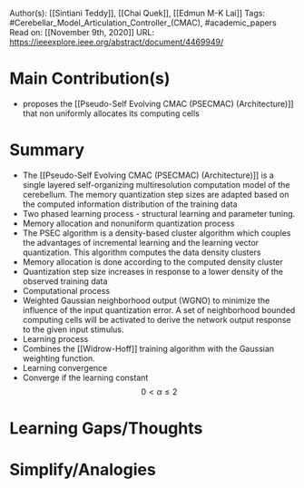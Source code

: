 Author(s): [[Sintiani Teddy]], [[Chai Quek]], [[Edmun M-K Lai]]
Tags: #Cerebellar_Model_Articulation_Controller_(CMAC), #academic_papers
Read on: [[November 9th, 2020]]
URL: https://ieeexplore.ieee.org/abstract/document/4469949/
# Main Contribution(s)
- proposes the [[Pseudo-Self Evolving CMAC (PSECMAC) (Architecture)]] that non uniformly allocates its computing cells
# Summary
- The [[Pseudo-Self Evolving CMAC (PSECMAC) (Architecture)]] is a single layered self-organizing multiresolution computation model of the cerebellum. The memory quantization step sizes are adapted based on the computed information distribution of the training data
- Two phased learning process - structural learning and parameter tuning.
- Memory allocation and nonuniform quantization process
- The PSEC algorithm is a density-based cluster algorithm which couples the advantages of incremental learning and the learning vector quantization. This algorithm computes the data density clusters
- Memory allocation is done according to the computed density cluster
- Quantization step size increases in response to a lower density of the observed training data
-  Computational process
- Weighted Gaussian neighborhood output (WGNO) to minimize the influence of the input quantization error. A set of neighborhood bounded computing cells will be activated to derive the network output response to the given input stimulus.
- Learning process
- Combines the [[Widrow-Hoff]] training algorithm with the Gaussian weighting function.
- Learning convergence
- Converge if the learning constant $$0 < \alpha \leq 2$$
# Learning Gaps/Thoughts
# Simplify/Analogies

